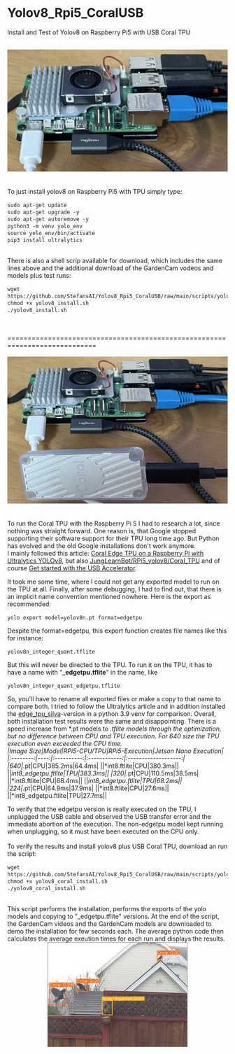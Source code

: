 # Yolov8_Rpi5_CoralUSB
Install and Test of Yolov8 on Raspberry Pi5 with USB Coral TPU

<br>
<div style="text-align: center;">
  <img src="images/Pi5.jpg" />
</div>
<br>

<br>
To just install yolov8 on Raspberry Pi5 with TPU simply type:

```shell
sudo apt-get update
sudo apt-get upgrade -y
sudo apt-get autoremove -y
python3 -m venv yolo_env
source yolo_env/bin/activate
pip3 install ultralytics
```
<br>
There is also a shell scrip available for download, which includes the same lines above and the additional download of the GardenCam vodeos and models plus test runs: 

```shell
wget https://github.com/StefansAI/Yolov8_Rpi5_CoralUSB/raw/main/scripts/yolov8_install.sh
chmod +x yolov8_install.sh
./yolov8_install.sh
```
<br>

<br>
============================================================================
<br>

<br>
<div style="text-align: center;">
  <img src="images/Pi5_Coral_tpu.jpg" />
</div>
<br>

<br>
To run the Coral TPU with the Raspberry Pi 5 I had to research a lot, since nothing was straight forward. One reason is, that Google stopped supporting their software support for their TPU long time ago. But Python has evolved and the old Google installations don't work anymore. 
<br>
I mainly followed this article: <a href="https://docs.ultralytics.com/guides/coral-edge-tpu-on-raspberry-pi/">Coral Edge TPU on a Raspberry Pi with Ultralytics YOLOv8</a>, but also <a href="https://github.com/JungLearnBot/RPi5_yolov8/blob/main/Readme.RPi5.coral_tpu.picam.qt.md">JungLearnBot/RPi5_yolov8/Coral_TPU</a> and of course <a href="https://coral.ai/docs/accelerator/get-started/">Get started with the USB Accelerator</a>.
<br>

It took me some time, where I could not get any exported model to run on the TPU at all. Finally, after some debugging, I had to find out, that there is an implicit name convention mentioned nowhere. Here is the export as recommended: 
```shell 
yolo export model=yolov8n.pt format=edgetpu
```
Despite the format=edgetpu, this export function creates file names like this for instance:
```shell
yolov8n_integer_quant.tflite
```
But this will never be directed to the TPU. To run it on the TPU, it has to have a name with "**_edgetpu.tflite**" in the name, like 
```shell
yolov8n_integer_quant_edgetpu.tflite
```
So, you'll have to rename all exported files or make a copy to that name to compare both.
I tried to follow the Ultralytics article and in addition installed the  <a href="https://github.com/DAVIDNYARKO123/edge-tpu-silva">edge_tpu_silva</a>-version in a python 3.9 venv for comparison. Overall, both installation test results were the same and disappointing. There is a speed increase from *.pt models to *.tflite models through the optimization, but no difference between CPU and TPU execution. For 640 size the TPU execution even exceeded the CPU time.
<br>
|Image Size|Model|RPi5-CPU/TPU|RPi5-Execution|Jetson Nano Execution|
|:--------:|----:|:----------:|:------------:|:-------------------:|
|640|*.pt|CPU|385.2ms|64.4ms|
||*int8.ftlite|CPU|380.3ms||
||*int8_edgetpu.ftlite|TPU|383.3ms||
|320|*.pt|CPU|110.5ms|38.5ms|
||*int8.ftlite|CPU|68.4ms||
||*int8_edgetpu.ftlite|TPU|68.2ms||
|224|*.pt|CPU|64.9ms|37.9ms|
||*int8.ftlite|CPU|27.6ms||
||*int8_edgetpu.ftlite|TPU|27.7ms||
<br>

To verify that the edgetpu version is really executed on the TPU, I unplugged the USB cable and observed the USB transfer error and the immediate abortion of the execution. The non-edgetpu model kept running when unplugging, so it must have been executed on the CPU only.
<br>
<br>
To verify the results and install yolov8 plus USB Coral TPU, download an run the script:

```shell
wget https://github.com/StefansAI/Yolov8_Rpi5_CoralUSB/raw/main/scripts/yolov8_coral_install.sh
chmod +x yolov8_coral_install.sh
./yolov8_coral_install.sh
```

<br>
This script performs the installation, performs the exports of the yolo models and copying to "_edgetpu.tflite" versions. At the end of the script, the GardenCam videos and the GardenCam models are downloaded to demo the installation for few seconds each. The average python code then calculates the average exeution times for each run and displays the results.

<br>
<div style="text-align: center;">
  <img src="images/crows_and_squirrel.jpg" />
</div>
<br>

